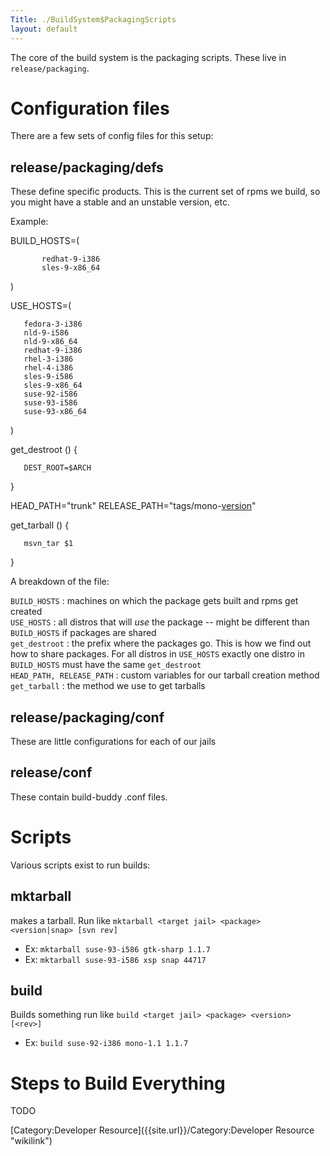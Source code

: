 ```yaml
---
Title: ./BuildSystem$PackagingScripts
layout: default
---
```


The core of the build system is the packaging scripts. These live in
`release/packaging`.

Configuration files
===================

There are a few sets of config files for this setup:

release/packaging/defs
----------------------

These define specific products. This is the current set of rpms we
build, so you might have a stable and an unstable version, etc.

Example:

<bash> BUILD\_HOSTS=(

`       redhat-9-i386`\
`       sles-9-x86_64`

)

USE\_HOSTS=(

`   fedora-3-i386`\
`   nld-9-i586`\
`   nld-9-x86_64`\
`   redhat-9-i386`\
`   rhel-3-i386`\
`   rhel-4-i386`\
`   sles-9-i586`\
`   sles-9-x86_64`\
`   suse-92-i586`\
`   suse-93-i586`\
`   suse-93-x86_64`

)

get\_destroot () {

`   DEST_ROOT=$ARCH`

}

HEAD\_PATH="trunk"
RELEASE\_PATH="tags/mono-[version]({{site.url}}/version "wikilink")"

get\_tarball () {

`   msvn_tar $1`

} </bash>

A breakdown of the file:

`BUILD_HOSTS` : machines on which the package gets built and rpms get created\
`USE_HOSTS` : all distros that will *use* the package -- might be different than `BUILD_HOSTS` if packages are shared\
`get_destroot` : the prefix where the packages go. This is how we find out how to share packages. For all distros in `USE_HOSTS` exactly one distro in `BUILD_HOSTS` must have the same `get_destroot`\
`HEAD_PATH, RELEASE_PATH` : custom variables for our tarball creation method\
`get_tarball` : the method we use to get tarballs

release/packaging/conf
----------------------

These are little configurations for each of our jails

release/conf
------------

These contain build-buddy .conf files.

Scripts
=======

Various scripts exist to run builds:

mktarball
---------

makes a tarball. Run like
`mktarball <target jail> <package> <version|snap> [svn rev]`

-   Ex: `mktarball suse-93-i586 gtk-sharp 1.1.7`
-   Ex: `mktarball suse-93-i586 xsp snap 44717`

build
-----

Builds something run like
`build <target jail> <package> <version> [<rev>]`

-   Ex: `build suse-92-i386 mono-1.1 1.1.7`

Steps to Build Everything
=========================

TODO

[Category:Developer Resource]({{site.url}}/Category:Developer Resource "wikilink")
